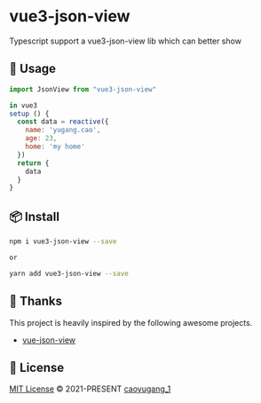 # vue3-json-view

Typescript support a vue3-json-view lib which can better show

## 🦄 Usage

```javascript
import JsonView from "vue3-json-view"

in vue3
setup () {
  const data = reactive({
    name: 'yugang.cao',
    age: 23,
    home: 'my home'
  })
  return {
    data
  }
}
```

## 📦 Install

```bash
npm i vue3-json-view --save

or

yarn add vue3-json-view --save
```

## 🌸 Thanks

This project is heavily inspired by the following awesome projects.

- [vue-json-view](https://github.com/zhaoxuhui1122/vue-json-view)

## 📄 License

[MIT License](https://github.com/Talljack/vue3-json-view/blob/main/LICENSE) © 2021-PRESENT [caoyugang_1](https://github.com/Talljack)
